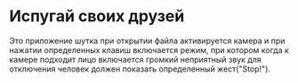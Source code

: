 # Испугай своих друзей
Это приложение шутка
при открытии файла активируется камера и при нажатии определенных клавиш включается режим, при котором когда к камере подходит лицо включается громкий неприятный звук
для отключения человек должен показать определенный жест("Stop!").
